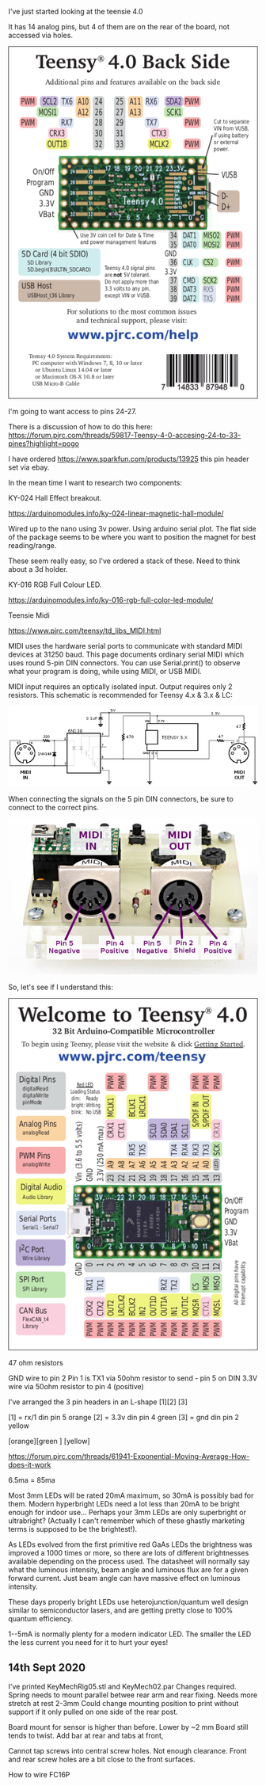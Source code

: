 I've just started looking at the teensie 4.0

It has 14 analog pins, but 4 of them are on the rear of the board, not accessed via holes.

![Teensy Rear Side](./teensy40_pinout2.png)

I'm going to want access to pins 24-27.

There is a discussion of how to do this here:
https://forum.pjrc.com/threads/59817-Teensy-4-0-accesing-24-to-33-pines?highlight=pogo

I have ordered https://www.sparkfun.com/products/13925 this pin header set via ebay.


In the mean time I want to research two components:

KY-024 Hall Effect breakout.

https://arduinomodules.info/ky-024-linear-magnetic-hall-module/

Wired up to the nano using 3v power. Using arduino serial plot. The flat side of the package seems to be where you want to position the magnet for best reading/range.

These seem really easy, so I've ordered a stack of these. Need to think about a 3d holder.

KY-016 RGB Full Colour LED.

https://arduinomodules.info/ky-016-rgb-full-color-led-module/

Teensie Midi

https://www.pjrc.com/teensy/td_libs_MIDI.html

MIDI uses the hardware serial ports to communicate with standard MIDI devices at 31250 baud.
This page documents ordinary serial MIDI which uses round 5-pin DIN connectors.
You can use Serial.print() to observe what your program is doing, while using MIDI, or USB MIDI.

MIDI input requires an optically isolated input. Output requires only 2 resistors. This schematic is recommended for Teensy 4.x & 3.x & LC:

![Midi Circuit](./td_libs_MIDI_sch_t3.png)

When connecting the signals on the 5 pin DIN connectors, be sure to connect to the correct pins.

![Midi Wiring](./td_libs_MIDI_2.jpg)


So, let's see if I understand this:

![Teensy Front Side](./teensy40_pinout1.png)

47 ohm resistors

GND wire to pin 2 
Pin 1 is TX1 via 50ohm resistor to send - pin 5 on DIN
3.3V wire via 50ohm resistor to pin 4 (positive)

I've arranged the 3 pin headers in an L-shape
[1][2]
   [3]

[1] = rx/1 din pin 5 orange
[2] = 3.3v din pin 4 green
[3] = gnd  din pin 2 yellow

[orange][green ]
        [yellow]



https://forum.pjrc.com/threads/61941-Exponential-Moving-Average-How-does-it-work


6.5ma = 85ma

Most 3mm LEDs will be rated 20mA maximum, so 30mA is possibly bad for them.  Modern hyperbright LEDs need a lot less than 20mA to be
bright enough for indoor use...  Perhaps your 3mm LEDs are only superbright or ultrabright? (Actually I can't remember which of
these ghastly marketing terms is supposed to be the brightest!).

As LEDs evolved from the first primitive red GaAs LEDs the brightness was improved a 1000 times or more, so there are lots of different
brightnesses available depending on the process used.  The datasheet will normally say what the luminous intensity, beam angle and
luminous flux are for a given forward current.  Just beam angle can have massive effect on luminous intensity.

These days properly bright LEDs use heterojunction/quantum well design similar to semiconductor lasers, and are getting pretty close to
100% quantum efficiency.

1--5mA is normally plenty for a modern indicator LED.  The smaller the LED the less current you need for it to hurt your eyes!

## 14th Sept 2020 ##

I've printed KeyMechRig05.stl and KeyMech02.par
Changes required.
Spring needs to mount parallel betwee rear arm and rear fixing. Needs more stretch at rest 2-3mm
Could change mounting position to print without support if it only pulled on one side of the rear post.

Board mount for sensor is higher than before. Lower by ~2 mm
Board still tends to twist. Add bar at rear and tabs at front,

Cannot tap screws into central screw holes. Not enough clearance.
Front and rear screw holes are a bit close to the front surfaces.

How to wire FC16P



